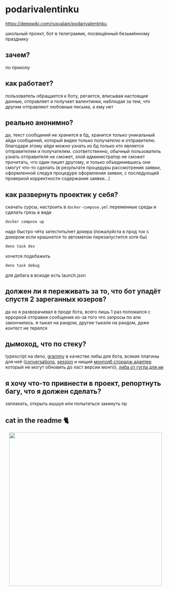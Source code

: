
# podarivalentinku

https://deepwiki.com/rusyalain/podarivalentinku

школьный проект, бот в телеграмме, посвящённый безымённому празднику

## зачем?

по приколу

## как работает?

пользователь обращается к боту, регается, вписывая настоящие данные, отправляет и получает валентинки, наблюдая за тем, что другим отправляют любовные письма, а ему нет

## реально анонимно?

да, текст сообщений не хранится в бд, хранится только уникальный айди сообщений, который виден только получателю и отправителю. благодаря этому айди можно узнать из бд только кто является отправителем и получателем. соответственно, обычный пользователь узнать отправителя не сможет, злой администратор не сможет прочитать, что один пишет другому, и только объединившись они смогут что-то сделать (в результате процедуры рассмотрения заявки, оформленной следуя процедуре оформления заявки, с последующей проверкой корректности содержания заявки...)

## как развернуть проектик у себя?

скачать сурсы, настроить в ```docker-compose.yml``` переменные среды и сделать грязь в виде
```bash
docker compose up
```
надо быстро чёта затестить/нет докера (пожалуйста в прод ток с докером если крашнется то автоматом перезапустится хотя бы)
```bash
deno task dev
```
хочется подебажить
```bash
deno task debug
```
для дебага в вскоде есть launch.json

## должен ли я переживать за то, что бот упадёт спустя 2 зареганных юзеров?

да
но я разворачивал в проде бота, всего лишь 1 раз поломался с ерроркой отправки сообщения из-за того что запросы по апи закончились. я тыкал на рандом, другие тыкали на рандом, даже контест не терялся

## дымоход, что по стеку?

typescript на deno, [grammy](https://github.com/grammyjs/grammY) в качестве либы для бота, всякие плагины для неё ([conversations](https://github.com/grammyjs/conversations), [session](https://grammy.dev/plugins/session) и нищий [монгодб сторадж адаптер](https://github.com/grammyjs/storages/tree/main/packages/mongodb) который не могут обновить до ласт версии монго), [либа от гугла для ии](https://github.com/google-gemini/generative-ai-js)

## я хочу что-то привнести в проект, репортнуть багу, что я должен сделать?

заплакать, открыть ишшуе или попытаться закинуть пр

## cat in the readme 🐈

<p align="center">
    <img src="https://cataas.com/cat" align="center" width="480" />
</p>
